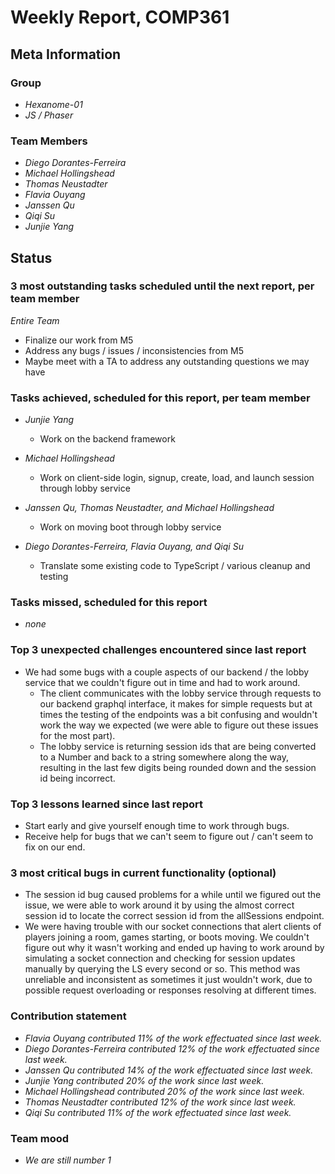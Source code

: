 # Weekly Report, COMP361

## Meta Information

### Group

 * *Hexanome-01*
 * *JS / Phaser*

### Team Members

 * *Diego Dorantes-Ferreira*
 * *Michael Hollingshead*
 * *Thomas Neustadter*
 * *Flavia Ouyang*
 * *Janssen Qu*
 * *Qiqi Su*
 * *Junjie Yang*

## Status

### 3 most outstanding tasks scheduled until the next report, per team member

*Entire Team*
  * Finalize our work from M5
  * Address any bugs / issues / inconsistencies from M5
  * Maybe meet with a TA to address any outstanding questions we may have


### Tasks achieved, scheduled for this report, per team member
 
 * *Junjie Yang*
   * Work on the backend framework

 * *Michael Hollingshead*
   * Work on client-side login, signup, create, load, and launch session through lobby service

 * *Janssen Qu, Thomas Neustadter, and Michael Hollingshead*
    * Work on moving boot through lobby service

 * *Diego Dorantes-Ferreira, Flavia Ouyang, and Qiqi Su*
    * Translate some existing code to TypeScript / various cleanup and testing



### Tasks missed, scheduled for this report

 * *none*

### Top 3 unexpected challenges encountered since last report

 * We had some bugs with a couple aspects of our backend / the lobby service that we couldn't figure out in time and had to work around.
     * The client communicates with the lobby service through requests to our backend graphql interface, it makes for simple requests but at times the testing of the endpoints was a bit confusing and wouldn't work the way we expected (we were able to figure out these issues for the most part).
     * The lobby service is returning session ids that are being converted to a Number and back to a string somewhere along the way, resulting in the last few digits being rounded down and the session id being incorrect.

### Top 3 lessons learned since last report

 * Start early and give yourself enough time to work through bugs. 
 * Receive help for bugs that we can't seem to figure out / can't seem to fix on our end.

### 3 most critical bugs in current functionality (optional)

 * The session id bug caused problems for a while until we figured out the issue, we were able to work around it by using the almost correct session id to locate the correct session id from the allSessions endpoint.
 * We were having trouble with our socket connections that alert clients of players joining a room, games starting, or boots moving. We couldn't figure out why it wasn't working and ended up having to work around by simulating a socket connection and checking for session updates manually by querying the LS every second or so. This method was unreliable and inconsistent as sometimes it just wouldn't work, due to possible request overloading or responses resolving at different times.

### Contribution statement

 * *Flavia Ouyang contributed 11% of the work effectuated since last week.*
 * *Diego Dorantes-Ferreira contributed 12% of the work effectuated since last week.*
 * *Janssen Qu contributed 14% of the work effectuated since last week.*
 * *Junjie Yang contributed 20% of the work since last week.*
 * *Michael Hollingshead contributed 20% of the work since last week.*
 * *Thomas Neustadter contributed 12% of the work since last week.*
 * *Qiqi Su contributed 11% of the work effectuated since last week.*

### Team mood
 * *We are still number 1*
